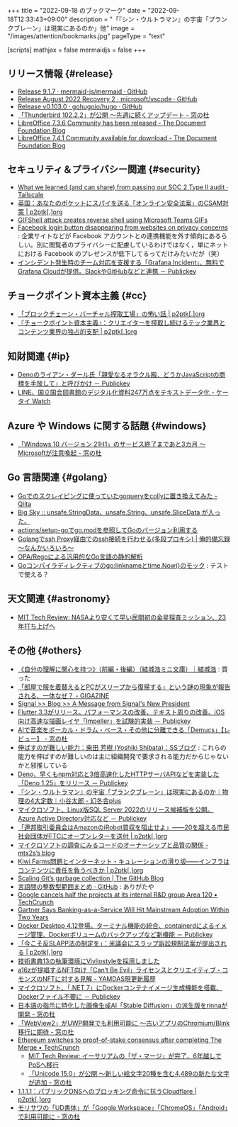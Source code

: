 +++
title = "2022-09-18 のブックマーク"
date =  "2022-09-18T12:33:43+09:00"
description = "「『シン・ウルトラマン』の宇宙「プランクブレーン」は現実にあるのか」他"
image = "/images/attention/bookmarks.jpg"
pageType = "text"

[scripts]
  mathjax = false
  mermaidjs = false
+++

## リリース情報 {#release}

- [Release 9.1.7 · mermaid-js/mermaid · GitHub](https://github.com/mermaid-js/mermaid/releases/tag/v9.1.7)
- [Release August 2022 Recovery 2 · microsoft/vscode · GitHub](https://github.com/microsoft/vscode/releases/tag/1.71.2)
- [Release v0.103.0 · gohugoio/hugo · GitHub](https://github.com/gohugoio/hugo/releases/tag/v0.103.0)
- [「Thunderbird 102.2.2」が公開 ～先週に続くアップデート - 窓の杜](https://forest.watch.impress.co.jp/docs/news/1438423.html)
- [LibreOffice 7.3.6 Community has been released - The Document Foundation Blog](https://blog.documentfoundation.org/blog/2022/09/08/libreoffice-7-3-6-community/)
- [LibreOffice 7.4.1 Community available for download - The Document Foundation Blog](https://blog.documentfoundation.org/blog/2022/09/15/libreoffice-741-community/)

## セキュリティ＆プライバシー関連 {#security}

- [What we learned (and can share) from passing our SOC 2 Type II audit · Tailscale](https://tailscale.com/blog/soc2-type2/)
- [英国：あなたのポケットにスパイを送る「オンライン安全法案」のCSAM対策 | p2ptk[.]org](https://p2ptk.org/privacy/3829)
- [GIFShell attack creates reverse shell using Microsoft Teams GIFs](https://www.bleepingcomputer.com/news/security/gifshell-attack-creates-reverse-shell-using-microsoft-teams-gifs/)
- [Facebook login button disappearing from websites on privacy concerns](https://www.cnbc.com/2022/09/08/facebook-login-button-disappearing-from-websites-on-privacy-concerns.html) : 企業サイトなどが Facebook アカウントとの連携機能を外す傾向にあるらしい。別に閲覧者のプライバシーに配慮しているわけではなく，単にネットにおける Facebook のプレゼンスが低下してるってだけみたいだが（笑）
- [インシデント発生時のチーム対応を支援する「Grafana Incident」、無料でGrafana Cloudが提供。SlackやGitHubなどと連携 － Publickey](https://www.publickey1.jp/blog/22/grafana_incidentgrafana_cloudslackgithub.html)

## チョークポイント資本主義 {#cc}

- [「ブロックチェーン・バーチャル搾取工場」の怖い話 | p2ptk[.]org](https://p2ptk.org/digital-rights/3834)
- [『チョークポイント資本主義』：クリエイターを搾取し続けるテック業界とコンテンツ業界の独占的支配 | p2ptk[.]org](https://p2ptk.org/monopoly/antitrust/3839)

## 知財関連 {#ip}

- [Denoのライアン・ダール氏「親愛なるオラクル殿、どうかJavaScriptの商標を手放して」と呼びかけ － Publickey](https://www.publickey1.jp/blog/22/denojavascript.html)
- [LINE、国⽴国会図書館のデジタル化資料247万点をテキストデータ化 - ケータイ Watch](https://k-tai.watch.impress.co.jp/docs/news/1438069.html)

## Azure や Windows に関する話題 {#windows}

- [「Windows 10 バージョン 21H1」のサービス終了まであと3カ月 ～Microsoftが注意喚起 - 窓の杜](https://forest.watch.impress.co.jp/docs/news/1440108.html)

## Go 言語関連 {#golang}

- [Goでのスクレイピングに使っていたgoqueryをcollyに置き換えてみた - Qiita](https://qiita.com/a_uchida/items/f95e6e4b9a51b85ae6d9)
- [Big Sky :: unsafe.StringData、unsafe.String、unsafe.SliceData が入った。](https://mattn.kaoriya.net/software/lang/go/20220907112622.htm)
- [actions/setup-goでgo.modを参照してGoのバージョン利用する](https://zenn.dev/ikawaha/articles/20220907-ed8ed5603b9e8f)
- [Golangでssh Proxy経由でのssh接続を行わせる(多段プロキシ) | 俺的備忘録 〜なんかいろいろ〜](https://orebibou.com/ja/home/201808/20180824_001)
- [OPA/Regoによる汎用的なGo言語の静的解析](https://zenn.dev/mizutani/articles/go-static-analysis-with-rego)
- [Goコンパイラディレクティブのgo:linknameとtime.Now()のモック](https://zenn.dev/sasakiki/articles/a838380540245d) : テストで使える？

## 天文関連 {#astronomy}

- [MIT Tech Review: NASAより安くて早い民間初の金星探査ミッション、23年打ち上げへ](https://www.technologyreview.jp/s/284560/the-first-private-mission-to-venus-will-have-just-five-minutes-to-hunt-for-life/)

## その他 {#others}

- [《自分の理解に関心を持つ》（前編・後編）（結城浩ミニ文庫）｜結城浩](https://mm.hyuki.net/n/nca5303eac345) : 買った
- [「部屋で服を着替えるとPCがスリープから復帰する」という謎の現象が報告される、一体なぜ？ - GIGAZINE](https://gigazine.net/news/20220905-change-clothes-pc-wake-from-sleep/)
- [Signal >> Blog >> A Message from Signal's New President](https://signal.org/blog/announcing-signal-president/)
- [Flutter 3.3がリリース。パフォーマンスの改善、テキスト周りの改善、iOS向け高速な描画レイヤ「Impeller」を試験的実装 － Publickey](https://www.publickey1.jp/blog/22/flutter_33iosimpeller.html)
- [AIで音楽をボーカル・ドラム・ベース・その他に分離できる「Demucs」【レビュー】 - 窓の杜](https://forest.watch.impress.co.jp/docs/review/1437871.html)
- [伸ばすのが難しい能力：柴田 芳樹 (Yoshiki Shibata)：SSブログ](https://yshibata.blog.ss-blog.jp/2022-05-31) : これらの能力を伸ばすのが難しいのは主に組織開発で要求される能力だからじゃないかと邪推している
- [Deno、早くもnpm対応と3倍高速化したHTTPサーバAPIなどを実装した「Deno 1.25」をリリース － Publickey](https://www.publickey1.jp/blog/22/denonpm3httpapideno_125.html)
- [『シン・ウルトラマン』の宇宙「プランクブレーン」は現実にあるのか｜物理の4大定数｜小谷太郎 - 幻冬舎plus](https://www.gentosha.jp/article/21710/)
- [マイクロソフト、Linux版SQL Server 2022のリリース候補版を公開。Azure Active Directory対応など － Publickey](https://www.publickey1.jp/blog/22/linuxsql_server_2022azure_active_directory.html)
- [「連邦取引委員会はAmazonのiRobot買収を阻止せよ」――20を超える市民社会団体がFTCにオープンレターを送付 | p2ptk[.]org](https://p2ptk.org/privacy/3859)
- [マイクロソフトの調査にみるコードのオーナーシップと品質の関係 - mtx2s’s blog](https://mtx2s.hatenablog.com/entry/2022/09/13/074506)
- [Kiwi Farms問題とインターネット・キュレーションの滑り坂――インフラはコンテンツに責任を負うべきか | p2ptk[.]org](https://p2ptk.org/net-neutrality/3864)
- [Scaling Git’s garbage collection | The GitHub Blog](https://github.blog/2022-09-13-scaling-gits-garbage-collection/)
- [言語間の整数型範囲まとめ · GitHub](https://gist.github.com/suzujun/6a6db0019f1c14c0ec9ff0ea4a495451) : ありがたや
- [Google cancels half the projects at its internal R&D group Area 120 • TechCrunch](https://techcrunch.com/2022/09/14/google-cancels-half-the-projects-at-its-internal-rd-group-area-120/)
- [Gartner Says Banking-as-a-Service Will Hit Mainstream Adoption Within Two Years](https://www.gartner.com/en/newsroom/press-releases/2022-09-12-gartner-says-banking-as-a-service-will-hit-mainstream)
- [Docker Desktop 4.12登場。ターミナル機能の統合、containerdによるイメージ管理、Dockerボリュームのバックアップなど新機能 － Publickey](https://www.publickey1.jp/blog/22/docker_desktop_412containerddocker.html)
- [「今こそ反SLAPP法の制定を」：米議会にスラップ訴訟規制法案が提出される | p2ptk[.]org](https://p2ptk.org/freedom-of-speech/3874)
- [技術書典13の執筆環境にVivliostyleを採用しました](https://zenn.dev/typebase/articles/techbookfest13-vivliostyle)
- [a16zが提唱するNFT向け「Can’t Be Evil」ライセンスとクリエイティブ・コモンズのNFTに対する見解 - YAMDAS現更新履歴](https://yamdas.hatenablog.com/entry/20220915/nft-and-cc0)
- [マイクロソフト、「.NET 7」にDockerコンテナイメージ生成機能を搭載、Dockerファイル不要に － Publickey](https://www.publickey1.jp/blog/22/net_7dockerdocker.html)
- [日本語の指示に特化した画像生成AI「Stable Diffusion」の派生版をrinnaが開発 - 窓の杜](https://forest.watch.impress.co.jp/docs/news/1439286.html)
- [「WebView2」がUWP開発でも利用可能に ～古いアプリのChromium/Blink移行に期待 - 窓の杜](https://forest.watch.impress.co.jp/docs/news/1439759.html)
- [Ethereum switches to proof-of-stake consensus after completing The Merge • TechCrunch](https://techcrunch.com/2022/09/15/ethereum-switches-to-proof-of-stake-consensus-after-completing-the-merge/)
  - [MIT Tech Review: イーサリアムの「ザ・マージ」が完了、6年越しでPoSへ移行](https://www.technologyreview.jp/s/286038/the-merge-is-here-ethereum-has-switched-to-proof-of-stake/)
  - [「Unicode 15.0」が公開 ～新しい絵文字20種を含む4,489の新たな文字が追加 - 窓の杜](https://forest.watch.impress.co.jp/docs/news/1440666.html)
- [1.1.1.1：パブリックDNSへのブロッキング命令に抗うCloudflare | p2ptk[.]org](https://p2ptk.org/copyright/3879)
- [モリサワの「UD書体」が「Google Workspace」「ChromeOS」「Android」で利用可能に - 窓の杜](https://forest.watch.impress.co.jp/docs/news/1440673.html)
